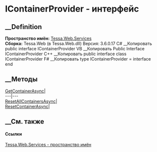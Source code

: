 # IContainerProvider - интерфейс
##  __Definition
 **Пространство имён:** [Tessa.Web.Services](N_Tessa_Web_Services.htm)  
 **Сборка:** Tessa.Web (в Tessa.Web.dll) Версия: 3.6.0.17
C# __Копировать
     public interface IContainerProvider
VB __Копировать
     Public Interface IContainerProvider
C++ __Копировать
     public interface class IContainerProvider
F# __Копировать
     type IContainerProvider = interface end
##  __Методы
[GetContainerAsync](M_Tessa_Web_Services_IContainerProvider_GetContainerAsync.htm)|  
---|---  
[ResetAllContainersAsync](M_Tessa_Web_Services_IContainerProvider_ResetAllContainersAsync.htm)|  
[ResetContainerAsync](M_Tessa_Web_Services_IContainerProvider_ResetContainerAsync.htm)|  
## __См. также
#### Ссылки
[Tessa.Web.Services - пространство имён](N_Tessa_Web_Services.htm)
